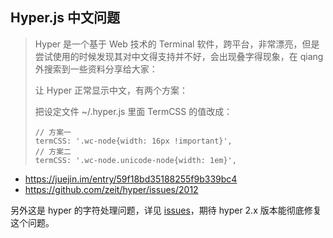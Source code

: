 ## Hyper.js 中文问题

> Hyper 是一个基于 Web 技术的 Terminal 软件，跨平台，非常漂亮，但是尝试使用的时候发现其对中文得支持并不好，会出现叠字得现象，在 qiang 外搜索到一些资料分享给大家：
>
> 让 Hyper 正常显示中文，有两个方案：
>
> 把设定文件 ~/.hyper.js 里面 TermCSS 的值改成：
>
> ```
> // 方案一
> termCSS: '.wc-node{width: 16px !important}',
> // 方案二
> termCSS: '.wc-node.unicode-node{width: 1em}',
> ```

- https://juejin.im/entry/59f18bd35188255f9b339bc4
- https://github.com/zeit/hyper/issues/2012


另外这是 hyper 的字符处理问题，详见 [issues](https://github.com/zeit/hyper/issues)，期待 hyper 2.x 版本能彻底修复这个问题。
